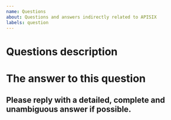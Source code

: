 ```yaml
---
name: Questions
about: Questions and answers indirectly related to APISIX
labels: question
---
```


# Questions description

# The answer to this question

## Please reply with a detailed, complete and unambiguous answer if possible.
